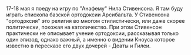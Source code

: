 17-18 мая я поеду на игру по "Анафему" Нила Стивенсона. Я там буду играть епископа базской ортодоксии Арсибальта. У Стивенсона "ортодоксия" это религия во многом стилистически, или даже скорее политически, похожая на католичество. При этом Стивенсон практически не описывает учение ортодоксии, рассказывая только один эпизод, однако важный, а именно о видении Кноуса которое известно в пересказе его двух дочерей - Деаты и Гилеи. 
